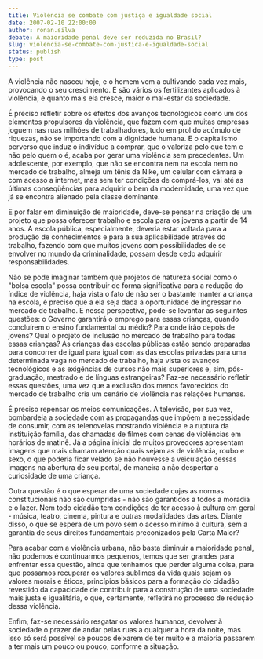```yaml
---
title: Violência se combate com justiça e igualdade social
date: 2007-02-10 22:00:00
author: ronan.silva
debate: A maioridade penal deve ser reduzida no Brasil?
slug: violencia-se-combate-com-justica-e-igualdade-social
status: publish 
type: post
---
```


A violência não nasceu hoje, e o homem vem a cultivando cada vez mais, provocando o seu crescimento. E são vários os fertilizantes aplicados à violência, e quanto mais ela cresce, maior o mal-estar da sociedade.  

É preciso refletir sobre os efeitos dos avanços tecnológicos como um dos elementos propulsores da violência, que fazem com que muitas empresas joguem nas ruas milhões de trabalhadores, tudo em prol do acúmulo de riquezas, não se importando com a dignidade humana. E o capitalismo perverso que induz o indivíduo a comprar, que o valoriza pelo que tem e não pelo quem o é, acaba por gerar uma violência sem precedentes. Um adolescente, por exemplo, que não se encontra nem na escola nem no mercado de trabalho, almeja um tênis da Nike, um celular com câmara e com acesso a internet, mas sem ter condições de comprá-los, vai até as últimas conseqüências para adquirir o bem da modernidade, uma vez que já se encontra alienado pela classe dominante.  

E por falar em diminuição de maioridade, deve-se pensar na criação de um projeto que possa oferecer trabalho e escola para os jovens a partir de 14 anos. A escola pública, especialmente, deveria estar voltada para a produção de conhecimentos e para a sua aplicabilidade através do trabalho, fazendo com que muitos jovens com possibilidades de se envolver no mundo da criminalidade, possam desde cedo adquirir responsabilidades.   

Não se pode imaginar também que projetos de natureza social como o "bolsa escola" possa contribuir de forma significativa para a redução do índice de violência, haja vista o fato de não ser o bastante manter a criança na escola, é preciso que a ela seja dada a oportunidade de ingressar no mercado de trabalho. E nessa perspectiva, pode-se levantar as seguintes questões: o Governo garantirá o emprego para essas crianças, quando concluírem o ensino fundamental ou médio? Para onde irão depois de jovens? Qual o projeto de inclusão no mercado de trabalho para todas essas crianças? As crianças das escolas públicas estão sendo preparadas para concorrer de igual para igual com as das escolas privadas para uma determinada vaga no mercado de trabalho, haja vista os avanços tecnológicos e as exigências de cursos não mais superiores e, sim, pós-graduação, mestrado e de línguas estrangeiras? Faz-se necessário refletir essas questões, uma vez que a exclusão dos menos favorecidos do mercado de trabalho cria um cenário de violência nas relações humanas.  

É preciso repensar os meios comunicações. A televisão, por sua vez, bombardeia a sociedade com as propagandas que impõem a necessidade de consumir, com as telenovelas mostrando violência e a ruptura da instituição família, das chamadas de filmes com cenas de violências em horários de matinê. Já a página inicial de muitos provedores apresentam imagens que mais chamam atenção quais sejam as de violência, roubo e sexo, o que poderia ficar velado se não houvesse a veiculação dessas imagens na abertura de seu portal, de maneira a não despertar a curiosidade de uma criança.   

Outra questão é o que esperar de uma sociedade cujas as normas constitucionais não são cumpridas - não são garantidos a todos a moradia e o lazer. Nem todo cidadão tem condições de ter acesso à cultura em geral - música, teatro, cinema, pintura e outras modalidades das artes. Diante disso, o que se espera de um povo sem o acesso mínimo à cultura, sem a garantia de seus direitos fundamentais preconizados pela Carta Maior?   

Para acabar com a violência urbana, não basta diminuir a maioridade penal, não podemos é continuarmos pequenos, temos que ser grandes para enfrentar essa questão, ainda que tenhamos que perder alguma coisa, para que possamos recuperar os valores sublimes da vida quais sejam os valores morais e éticos, princípios básicos para a formação do cidadão revestido da capacidade de contribuir para a construção de uma sociedade mais justa e igualitária, o que, certamente, refletirá no processo de redução dessa violência.   

Enfim, faz-se necessário resgatar os valores humanos, devolver à sociedade o prazer de andar pelas ruas a qualquer a hora da noite, mas isso só será possível se poucos deixarem de ter muito e a maioria passarem a ter mais um pouco ou pouco, conforme a situação.
